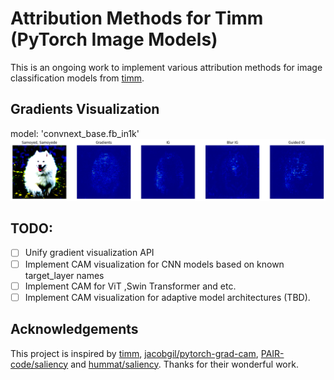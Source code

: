 # Attribution Methods for Timm (PyTorch Image Models)
This is an ongoing work to implement various attribution methods for image classification models from [timm](https://github.com/huggingface/pytorch-image-models).

## Gradients Visualization
model: 'convnext_base.fb_in1k'
<img src="./examples/gradients_visualization.png">

## TODO:
- [ ] Unify gradient visualization API
- [ ] Implement CAM visualization for CNN models based on known target_layer names
- [ ] Implement CAM for ViT ,Swin Transformer and etc.
- [ ] Implement CAM visualization for adaptive model architectures (TBD).

## Acknowledgements
This project is inspired by [timm](https://github.com/huggingface/pytorch-image-models), [jacobgil/pytorch-grad-cam](https://github.com/jacobgil/pytorch-grad-cam), [PAIR-code/saliency](https://github.com/PAIR-code/saliency) and [hummat/saliency](https://github.com/hummat/saliency). Thanks for their wonderful work.

